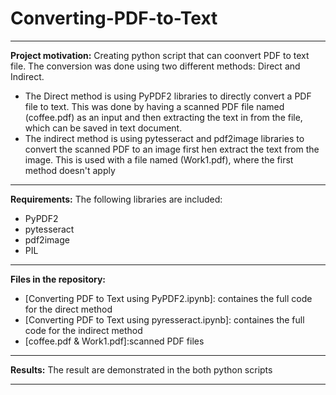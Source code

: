 # Converting-PDF-to-Text
---------------------------------------------------------

**Project motivation:** Creating python script that can coonvert PDF to text file. The conversion was done using two different methods: Direct and Indirect.
- The Direct method is using PyPDF2 libraries to directly convert a PDF file to text. This was done by having a scanned PDF file named (coffee.pdf) as an input and then extracting the text in from the file, which can be saved in text document.
- The indirect method is using pytesseract and pdf2image libraries to convert the scanned PDF to an image first hen extract the text from the image. This is used with a file named (Work1.pdf), where the first method doesn't apply

----------------------------------------------------------

**Requirements:**
The following libraries are included:
* PyPDF2
* pytesseract
* pdf2image
* PIL

----------------------------------------------------------

**Files in the repository:**
* [Converting PDF to Text using PyPDF2.ipynb]: containes the full code for the direct method
* [Converting PDF to Text using pyresseract.ipynb]: containes the full code for the indirect method
* [coffee.pdf & Work1.pdf]:scanned PDF files

-----------------------------------------------------------------

**Results:**
The result are demonstrated in the both python scripts 

-------------------------------------------------------------------

